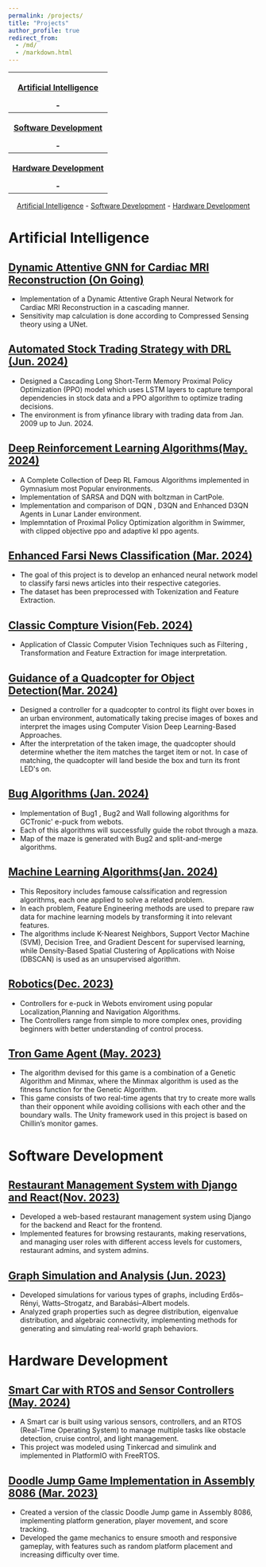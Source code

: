 ```yaml
---
permalink: /projects/
title: "Projects"
author_profile: true
redirect_from: 
  - /md/
  - /markdown.html
---
```



<table style="width:100%">
 <tr>
    <th><p align="center">
  <a href="#ai-projects">Artificial Intelligence</a></p> -</th>
  </tr>
  <tr>
    <th><p align="center">
  <a href="#software-projects">Software Development</a></p> -</th>
  </tr>
  <tr>
    <th><p align="center">
  <a href="#hardware-projects">Hardware Development</a></p> -</th>
  </tr>
</table>

<p align="center">
  <a href="#ai-projects">Artificial Intelligence</a> - 
  <a href="#software-projects">Software Development</a> - 
  <a href="#hardware-projects">Hardware Development</a>
</p>


# Artificial Intelligence

## [Dynamic Attentive GNN for Cardiac MRI Reconstruction (On Going)](https://github.com/negarhonarvar/DynamicAttentiveGNNforCMRIRecon)

* Implementation of a Dynamic Attentive Graph Neural Network for Cardiac MRI Reconstruction in a cascading manner.
* Sensitivity map calculation is done according to Compressed Sensing theory using a UNet.

## [Automated Stock Trading Strategy with DRL (Jun. 2024)](https://github.com/negarhonarvar/StockTrading_DRL)

* Designed a Cascading Long Short-Term Memory Proximal Policy Optimization (PPO) model which uses LSTM
layers to capture temporal dependencies in stock data and a PPO algorithm to optimize trading decisions.
* The environment is from yfinance library with trading data from Jan. 2009 up to Jun. 2024.

## [Deep Reinforcement Learning Algorithms(May. 2024)](https://github.com/negarhonarvar/DeepReinforcementLearning)

* A Complete Collection of Deep RL Famous Algorithms implemented in Gymnasium most Popular environments.
* Implementation of SARSA and DQN with boltzman in CartPole.
* Implementation and comparison of DQN , D3QN and Enhanced D3QN Agents in Lunar Lander environment.
* Implemntation of Proximal Policy Optimization algorithm in Swimmer, with clipped objective ppo and adaptive kl ppo agents.


## [Enhanced Farsi News Classification (Mar. 2024)](https://github.com/negarhonarvar/Enhanced-News-Classification-On-Large-Dataset)

 * The goal of this project is to develop an enhanced neural network model to classify farsi news articles into their respective categories.
 * The dataset has been preprocessed with Tokenization and Feature Extraction.

## [Classic Compture Vision(Feb. 2024)](https://github.com/negarhonarvar/Computer-Vision/blob/main/README.md)

* Application of Classic Computer Vision Techniques such as Filtering , Transformation and Feature Extraction for image interpretation.

## [Guidance of a Quadcopter for Object Detection(Mar. 2024)](https://github.com/negarhonarvar/Guidance-of-a-Quadcopter-for-Object-Detection)

* Designed a controller for a quadcopter to control its flight over boxes in an urban environment, automatically taking precise images of boxes and interpret the images using Computer Vision Deep Learning-Based Approaches.
* After the interpretation of the taken image, the quadcopter should determine whether the item matches the target item or not. In case of matching, the quadcopter will land beside the box and turn its front LED's on.


## [Bug Algorithms (Jan. 2024)](https://github.com/negarhonarvar/Bug-Algorithms)

* Implementation of Bug1 , Bug2 and Wall following algorithms for GCTronic' e-puck from webots.
* Each of this algorithms will successfully guide the robot through a maza.
* Map of the maze is generated with Bug2 and split-and-merge algorithms.

## [Machine Learning Algorithms(Jan. 2024)](https://github.com/negarhonarvar/Machine-Learning)

* This Repository includes famouse calssification and regression algorithms, each one applied to solve a related problem.
* In each problem, Feature Engineering methods are used to prepare raw data for machine learning models by transforming it into relevant features.
* The algorithms include K-Nearest Neighbors, Support Vector Machine (SVM), Decision Tree, and Gradient Descent for supervised learning, while Density-Based Spatial Clustering of Applications with Noise (DBSCAN) is used as an unsupervised algorithm.
  

## [Robotics(Dec. 2023)](https://github.com/negarhonarvar/Robatics)

* Controllers for e-puck in Webots enviroment using popular Localization,Planning and Navigation Algorithms.
* The Controllers range from simple to more complex ones, providing beginners with better understanding of control process.

## [Tron Game Agent (May. 2023)](https://github.com/negarhonarvar/TronGame)

* The algorithm devised for this game is a combination of a Genetic Algorithm and Minmax, where the Minmax
algorithm is used as the fitness function for the Genetic Algorithm.
* This game consists of two real-time agents that try to create more walls than their opponent while avoiding
collisions with each other and the boundary walls. The Unity framework used in this project is based on Chillin’s monitor games.


# Software Development 

## [Restaurant Management System with Django and React(Nov. 2023)](https://github.com/negarhonarvar/Restaurant-Management)

* Developed a web-based restaurant management system using Django for the backend and React for the frontend.
* Implemented features for browsing restaurants, making reservations, and managing user roles with different access levels for customers, restaurant admins, and system admins.

## [Graph Simulation and Analysis (Jun. 2023)](https://github.com/negarhonarvar/Graph_Simulation)

* Developed simulations for various types of graphs, including Erdős–Rényi, Watts–Strogatz, and Barabási–Albert models.
* Analyzed graph properties such as degree distribution, eigenvalue distribution, and algebraic connectivity, implementing methods for generating and simulating real-world graph behaviors.

# Hardware Development

## [Smart Car with RTOS and Sensor Controllers (May. 2024)](https://github.com/negarhonarvar/Smart-car-Embedded-System)

* A Smart car is built using various sensors, controllers, and an RTOS (Real-Time Operating System) to manage multiple tasks like obstacle detection, cruise control, and light management.
* This project was modeled using Tinkercad and simulink and implemented in PlatformIO with FreeRTOS.

## [Doodle Jump Game Implementation in Assembly 8086 (Mar. 2023)](https://github.com/negarhonarvar/DoodleJump)

* Created a version of the classic Doodle Jump game in Assembly 8086, implementing platform generation, player movement, and score tracking.
* Developed the game mechanics to ensure smooth and responsive gameplay, with features such as random platform placement and increasing difficulty over time.

